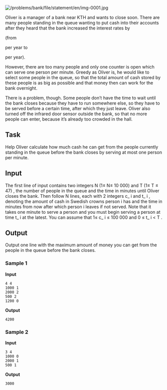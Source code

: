 ![/problems/bank/file/statement/en/img-0001.jpg](https://open.kattis.com/problems/bank/file/statement/en/img-0001.jpg)

Oliver is a manager of a bank near KTH and wants to close
soon. There are many people standing in the queue wanting to
put cash into their accounts after they heard that the bank
increased the interest rates by

(from

per year to

per year).

However, there are too many people and only one counter is
open which can serve one person per minute. Greedy as Oliver
is, he would like to select some people in the queue, so that
the total amount of cash stored by these people is as big as
possible and that money then can work for the bank
overnight.

There is a problem, though. Some people don’t have the time
to wait until the bank closes because they have to run
somewhere else, so they have to be served before a certain
time, after which they just leave. Oliver also turned off the
infrared door sensor outside the bank, so that no more people
can enter, because it’s already too crowded in the hall.

## Task
Help Oliver calculate how much cash he can get from the
people currently standing in the queue before the bank closes
by serving at most one person per minute.

## Input
The first line of input contains two integers N (1≤ N≤ 10 000) and T (1≤ T ≤ 47) , the number of
people in the queue and the time in minutes until Oliver closes
the bank. Then follow N lines, each with 2 integers c_
i and t_ i ,
denoting the amount of cash in Swedish crowns person i has and the time in
minutes from now after which person i leaves if not served. Note that it
takes one minute to serve a person and you must begin serving a
person at time t_ i at
the latest. You can assume that 1≤ c_ i ≤ 100 000 and 0 ≤ t_ i < T .

## Output
Output one line with the maximum amount of money you can get
from the people in the queue before the bank closes.

### Sample 1
**Input**
```text
4 4
1000 1
2000 2
500 2
1200 0
```
**Output**
```text
4200
```

### Sample 2
**Input**
```text
3 4
1000 0
2000 1
500 1
```
**Output**
```text
3000
```
